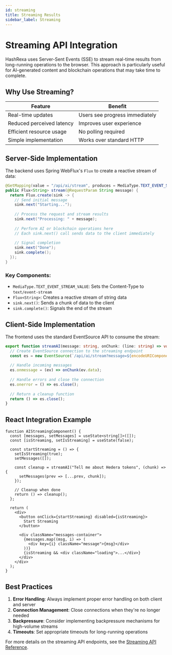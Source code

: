 ```yaml
---
id: streaming
title: Streaming Results
sidebar_label: Streaming
---
```


# Streaming API Integration

HashRexa uses Server-Sent Events (SSE) to stream real-time results from long-running operations to the browser. This approach is particularly useful for AI-generated content and blockchain operations that may take time to complete.

## Why Use Streaming?

| Feature | Benefit |
|---------|---------|
| Real-time updates | Users see progress immediately |
| Reduced perceived latency | Improves user experience |
| Efficient resource usage | No polling required |
| Simple implementation | Works over standard HTTP |

## Server-Side Implementation

The backend uses Spring WebFlux's `Flux` to create a reactive stream of data:

```java
@GetMapping(value = "/api/ai/stream", produces = MediaType.TEXT_EVENT_STREAM_VALUE)
public Flux<String> stream(@RequestParam String message) {
  return Flux.create(sink -> {
    // Send initial message
    sink.next("Starting...");
    
    // Process the request and stream results
    sink.next("Processing: " + message);
    
    // Perform AI or blockchain operations here
    // Each sink.next() call sends data to the client immediately
    
    // Signal completion
    sink.next("Done");
    sink.complete();
  });
}
```

### Key Components:

- `MediaType.TEXT_EVENT_STREAM_VALUE`: Sets the Content-Type to `text/event-stream`
- `Flux<String>`: Creates a reactive stream of string data
- `sink.next()`: Sends a chunk of data to the client
- `sink.complete()`: Signals the end of the stream

## Client-Side Implementation

The frontend uses the standard EventSource API to consume the stream:

```typescript
export function streamAI(message: string, onChunk: (line: string) => void) {
  // Create EventSource connection to the streaming endpoint
  const es = new EventSource(`/api/ai/stream?message=${encodeURIComponent(message)}`);
  
  // Handle incoming messages
  es.onmessage = (ev) => onChunk(ev.data);
  
  // Handle errors and close the connection
  es.onerror = () => es.close();
  
  // Return a cleanup function
  return () => es.close();
}
```

## React Integration Example

```tsx
function AIStreamingComponent() {
  const [messages, setMessages] = useState<string[]>([]);
  const [isStreaming, setIsStreaming] = useState(false);
  
  const startStreaming = () => {
    setIsStreaming(true);
    setMessages([]);
    
    const cleanup = streamAI("Tell me about Hedera tokens", (chunk) => {
      setMessages(prev => [...prev, chunk]);
    });
    
    // Cleanup when done
    return () => cleanup();
  };
  
  return (
    <div>
      <button onClick={startStreaming} disabled={isStreaming}>
        Start Streaming
      </button>
      
      <div className="messages-container">
        {messages.map((msg, i) => (
          <div key={i} className="message">{msg}</div>
        ))}
        {isStreaming && <div className="loading">...</div>}
      </div>
    </div>
  );
}
```

## Best Practices

1. **Error Handling**: Always implement proper error handling on both client and server
2. **Connection Management**: Close connections when they're no longer needed
3. **Backpressure**: Consider implementing backpressure mechanisms for high-volume streams
4. **Timeouts**: Set appropriate timeouts for long-running operations

For more details on the streaming API endpoints, see the [Streaming API Reference](api/streaming).


